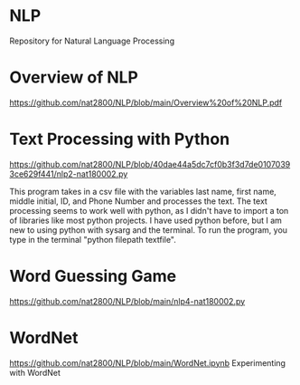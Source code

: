 # NLP
Repository for Natural Language Processing

# Overview of NLP
https://github.com/nat2800/NLP/blob/main/Overview%20of%20NLP.pdf

# Text Processing with Python
https://github.com/nat2800/NLP/blob/40dae44a5dc7cf0b3f3d7de01070393ce629f441/nlp2-nat180002.py

This program takes in a csv file with the variables last name, first name, middle initial, ID, and Phone Number and processes the text. The text processing seems to work well with python, as I didn't have to import a ton of libraries like most python projects. I have used python before, but I am new to using python with sysarg and the terminal. To run the program, you type in the terminal "python filepath textfile". 


# Word Guessing Game
https://github.com/nat2800/NLP/blob/main/nlp4-nat180002.py



# WordNet
https://github.com/nat2800/NLP/blob/main/WordNet.ipynb
Experimenting with WordNet
